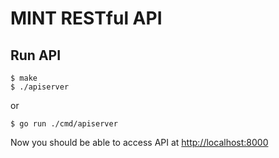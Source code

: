 # MINT RESTful API


## Run API

```
$ make
$ ./apiserver
```
or 
```
$ go run ./cmd/apiserver
```

Now you should be able to access API at [http://localhost:8000](http://localhost:8000)
